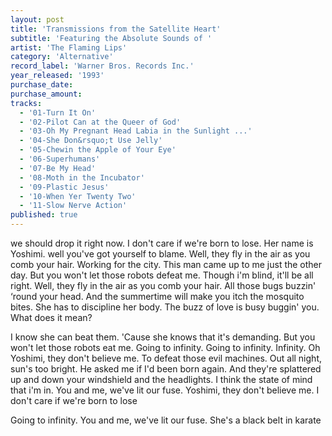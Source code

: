 ```yaml
---
layout: post
title: 'Transmissions from the Satellite Heart'
subtitle: 'Featuring the Absolute Sounds of '
artist: 'The Flaming Lips'
category: 'Alternative'
record_label: 'Warner Bros. Records Inc.'
year_released: '1993'
purchase_date: 
purchase_amount: 
tracks:
  - '01-Turn It On'
  - '02-Pilot Can at the Queer of God'
  - '03-Oh My Pregnant Head Labia in the Sunlight ...'
  - '04-She Don&rsquo;t Use Jelly'
  - '05-Chewin the Apple of Your Eye'
  - '06-Superhumans'
  - '07-Be My Head'
  - '08-Moth in the Incubator'
  - '09-Plastic Jesus'
  - '10-When Yer Twenty Two'
  - '11-Slow Nerve Action'
published: true
---
```


we should drop it right now. I don't care if we're born to lose. Her name is Yoshimi. well you've got yourself to blame. Well, they fly in the air as you comb your hair. Working for the city. This man came up to me just the other day. But you won't let those robots defeat me. Though i'm blind, it'll be all right. Well, they fly in the air as you comb your hair. All those bugs buzzin' ‘round your head. And the summertime will make you itch the mosquito bites. She has to discipline her body. The buzz of love is busy buggin' you. What does it mean?

I know she can beat them. 'Cause she knows that it's demanding. But you won't let those robots eat me. Going to infinity. Going to infinity. Infinity. Oh Yoshimi, they don't believe me. To defeat those evil machines. Out all night, sun's too bright. He asked me if I'd been born again. And they're splattered up and down your windshield and the headlights. I think the state of mind that i'm in. You and me, we've lit our fuse. Yoshimi, they don't believe me. I don't care if we're born to lose

Going to infinity. You and me, we've lit our fuse. She's a black belt in karate